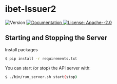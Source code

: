 # ibet-Issuer2

<p>
  <img alt="Version" src="https://img.shields.io/badge/version-0.1-blue.svg?cacheSeconds=2592000" />
  <a href="https:/doc.com" target="_blank">
    <img alt="Documentation" src="https://img.shields.io/badge/documentation-yes-brightgreen.svg" />
  </a>
  <a href="#" target="_blank">
    <img alt="License: Apache--2.0" src="https://img.shields.io/badge/License-Apache--2.0-yellow.svg" />
  </a>
</p>


## Starting and Stopping the Server
Install packages
```bash
$ pip install -r requirements.txt
```

You can start (or stop) the API server with:
```bash
$ ./bin/run_server.sh start(stop)
```
